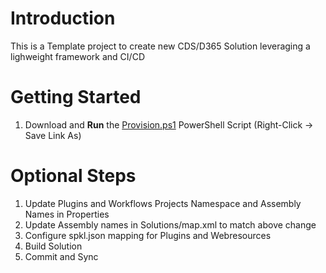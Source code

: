 # Introduction 
This is a Template project to create new CDS/D365 Solution leveraging a lighweight framework and CI/CD

# Getting Started
1.  Download and **Run** the [Provision.ps1](https://github.com/dylanhaskins/PowerPlatformCICD/raw/master/Provision.ps1) PowerShell Script (Right-Click -> Save Link As)


# Optional Steps
1.  Update Plugins and Workflows Projects Namespace and Assembly Names in Properties
1.	Update Assembly names in Solutions/map.xml to match above change
1.  Configure spkl.json mapping for Plugins and Webresources
1.	Build Solution
1.  Commit and Sync

